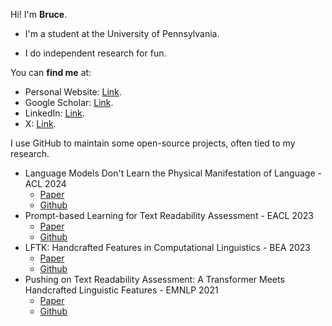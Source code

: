 Hi! I'm **Bruce**.

- I'm a student at the University of Pennsylvania. 

- I do independent research for fun.

You can **find me** at:

- Personal Website: [Link](https://brucewlee.github.io).
- Google Scholar: [Link](https://scholar.google.com/citations?user=a9HZkjMAAAAJ&hl=en).
- LinkedIn: [Link](https://www.linkedin.com/in/bruce-w-lee/).
- X: [Link](https://twitter.com/BruceWLee1).


I use GitHub to maintain some open-source projects, often tied to my research.
- Language Models Don't Learn the Physical Manifestation of Language - ACL 2024
  - [Paper](https://arxiv.org/abs/2402.11349)
  - [Github](https://github.com/brucewlee/h-test)
- Prompt-based Learning for Text Readability Assessment - EACL 2023
  - [Paper](https://arxiv.org/abs/2302.13139)
  - [Github](https://github.com/brucewlee/prompt-learning-readability)
- LFTK: Handcrafted Features in Computational Linguistics - BEA 2023
  - [Paper](https://arxiv.org/abs/2305.15878)
  - [Github](https://github.com/brucewlee/lftk)
- Pushing on Text Readability Assessment: A Transformer Meets Handcrafted Linguistic Features - EMNLP 2021
  - [Paper](https://arxiv.org/abs/2109.12258)
  - [Github](https://github.com/brucewlee/lingfeat)
